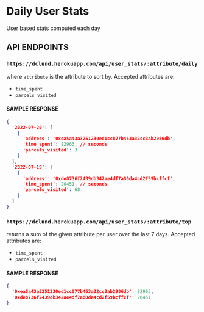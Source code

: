 # Daily User Stats

User based stats computed each day

## API ENDPOINTS

### `https://dclund.herokuapp.com/api/user_stats/:attribute/daily`

where `attribute` is the attribute to sort by. Accepted attributes are:

 * `time_spent`
 * `parcels_visited`

#### SAMPLE RESPONSE

``` json
{
  '2022-07-20': [
    {
      'address': '0xea5a43a3251230ed1cc877b463a32cc3ab2986db',
      'time_spent': 82963, // seconds
      'parcels_visited': 3
    }
  ],
  '2022-07-19': [
    {
      'address': '0xde8736f2439db342ae4df7a80da4cd2f59bcffcf',
      'time_spent': 20451, // seconds
      'parcels_visited': 68
    }
  ]
}
```

### `https://dclund.herokuapp.com/api/user_stats/:attribute/top`

returns a sum of the given attribute per user over the last 7 days. Accepted attributes are:

 * `time_spent`
 * `parcels_visited`

#### SAMPLE RESPONSE

``` json
{
  '0xea5a43a3251230ed1cc877b463a32cc3ab2986db': 82963,
  '0xde8736f2439db342ae4df7a80da4cd2f59bcffcf': 20451
}
```
